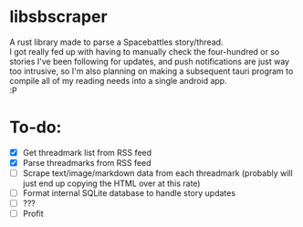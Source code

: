 # libsbscraper
A rust library made to parse a Spacebattles story/thread.\
I got really fed up with having to manually check the four-hundred or so stories I've been following for updates, and push notifications are just way too intrusive, so I'm also planning on making a subsequent tauri program to compile all of my reading needs into a single android app.\
:P

# To-do:
- [X] Get threadmark list from RSS feed
- [X] Parse threadmarks from RSS feed
- [ ] Scrape text/image/markdown data from each threadmark (probably will just end up copying the HTML over at this rate)
- [ ] Format internal SQLite database to handle story updates
- [ ] ???
- [ ] Profit
